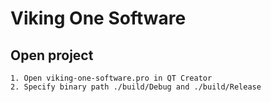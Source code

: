 Viking One Software
===================

Open project
------------
	1. Open viking-one-software.pro in QT Creator
	2. Specify binary path ./build/Debug and ./build/Release 
		